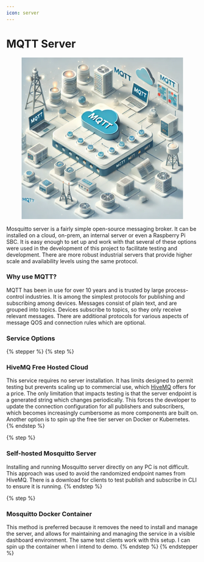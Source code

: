 ```yaml
---
icon: server
---
```


# MQTT Server

<figure><img src="../.gitbook/assets/trueTwinMQTT.webp" alt=""><figcaption></figcaption></figure>

Mosquitto server is a fairly simple open-source messaging broker. It can be installed on a cloud, on-prem, an internal server or even a Raspberry Pi SBC. It is easy enough to set up and work with that several of these options were used in the development of this project to facilitate testing and development. There are more robust industrial servers that provide higher scale and availability levels using the same protocol.&#x20;

### Why use MQTT?

MQTT has been in use for over 10 years and is trusted by large process-control industries. It is among the simplest protocols for publishing and subscribing among devices. Messages consist of plain text, and are grouped into topics.  Devices subscribe to topics, so they only receive relevant messages. There are additional protocols for various aspects of message QOS and connection rules which are optional.

### Service Options

{% stepper %}
{% step %}
### HiveMQ Free Hosted Cloud

This service requires no server installation. It has limits designed to permit testing but prevents scaling up to commercial use, which [HiveMQ](https://www.hivemq.com/company/get-hivemq/) offers for a price. The only limitation that impacts testing is that the server endpoint is a generated string which changes periodically. This forces the developer to update the connection configuration for all publishers and subscribers, which becomes increasingly cumbersome as more components are built on. Another option is to spin up the free tier server on Docker or Kubernetes.
{% endstep %}

{% step %}
### Self-hosted Mosquitto Server

Installing and running Mosquitto server directly on any PC is not difficult. This approach was used to avoid the randomized endpoint names from HiveMQ. There is a download for clients to test publish and subscribe in CLI to ensure it is running.
{% endstep %}

{% step %}
### Mosquitto Docker Container

This method is preferred because it removes the need to install and manage the server, and allows for maintaining and managing the service in a visible dashboard environment. The same test clients work with this setup. I can spin up the container when I intend to demo.
{% endstep %}
{% endstepper %}

